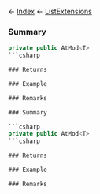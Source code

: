 ← [Index](Api-Index) ← [ListExtensions](System.Collections.Generic.ListExtensions)

### Summary

```csharp
private public AtMod<T>
```csharp

### Returns

### Example

### Remarks

### Summary

```csharp
private public AtMod<T>
```csharp

### Returns

### Example

### Remarks

